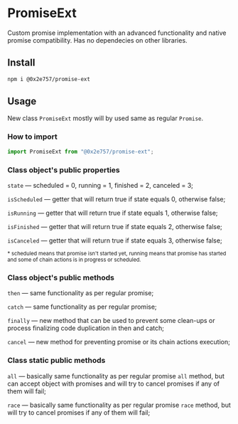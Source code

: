 # PromiseExt

Custom promise implementation with an advanced functionality and native promise compatibility. Has no dependecies on other libraries.

## Install

```bash
npm i @0x2e757/promise-ext
```

## Usage

New class `PromiseExt` mostly will by used same as regular `Promise`.

### How to import

```typescript
import PromiseExt from "@0x2e757/promise-ext";
```

### Class object's public properties

`state` — scheduled = 0, running = 1, finished = 2, canceled = 3;

`isScheduled` — getter that will return true if state equals 0, otherwise false;

`isRunning` — getter that will return true if state equals 1, otherwise false;

`isFinished` — getter that will return true if state equals 2, otherwise false;

`isCanceled` — getter that will return true if state equals 3, otherwise false;

<sub>\* scheduled means that promise isn't started yet, running means that promise has started and some of chain actions is in progress or scheduled.</sub>

### Class object's public methods

`then` — same functionality as per regular promise;

`catch` — same functionality as per regular promise;

`finally` — new method that can be used to prevent some clean-ups or process finalizing code duplication in then and catch; 

`cancel` — new method for preventing promise or its chain actions execution;

### Class static public methods

`all` — basically same functionality as per regular promise `all` method, but can accept object with promises and will try to cancel promises if any of them will fail;

`race` — basically same functionality as per regular promise `race` method, but will try to cancel promises if any of them will fail;